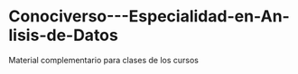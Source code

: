 # Conociverso---Especialidad-en-An-lisis-de-Datos
Material complementario para clases de los cursos
